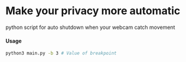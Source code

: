 # Make your privacy more automatic
python script for auto shutdown when your webcam catch movement

#### Usage
```sh
python3 main.py -b 3 # Value of breakpoint
```

